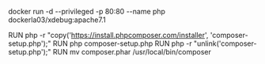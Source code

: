 docker run -d --privileged -p 80:80 --name php dockerla03/xdebug:apache7.1

RUN php -r "copy('https://install.phpcomposer.com/installer', 'composer-setup.php');"
RUN php composer-setup.php
RUN php -r "unlink('composer-setup.php');"
RUN mv composer.phar /usr/local/bin/composer